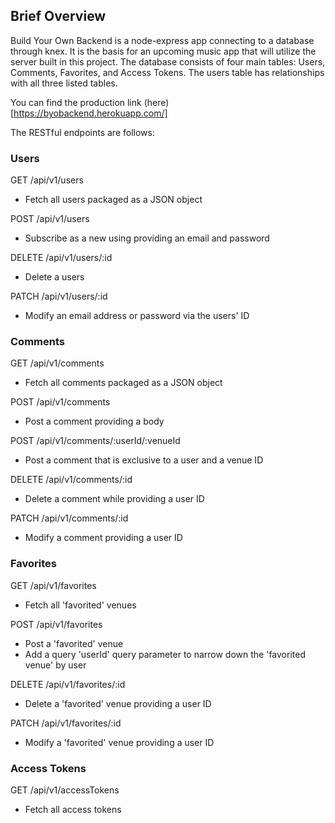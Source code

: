 ## Brief Overview

Build Your Own Backend is a node-express app connecting to a database through knex.  It is the basis for an upcoming music app that will utilize the server built in this project.  The database consists of four main tables: Users, Comments, Favorites, and Access Tokens.  The users table has relationships with all three listed tables.  

You can find the production link (here)[https://byobackend.herokuapp.com/]

The RESTful endpoints are follows:

### Users

GET /api/v1/users
* Fetch all users packaged as a JSON object

POST /api/v1/users
* Subscribe as a new using providing an email and password

DELETE /api/v1/users/:id
* Delete a users

PATCH /api/v1/users/:id
* Modify an email address or password via the users' ID

### Comments

GET /api/v1/comments
* Fetch all comments packaged as a JSON object

POST /api/v1/comments
* Post a comment providing a body

POST /api/v1/comments/:userId/:venueId
* Post a comment that is exclusive to a user and a venue ID

DELETE /api/v1/comments/:id
* Delete a comment while providing a user ID

PATCH /api/v1/comments/:id
* Modify a comment providing a user ID

### Favorites

GET /api/v1/favorites
* Fetch all 'favorited' venues

POST /api/v1/favorites
* Post a 'favorited' venue
* Add a query 'userId' query parameter to narrow down the 'favorited venue' by user

DELETE /api/v1/favorites/:id
* Delete a 'favorited' venue providing a user ID

PATCH /api/v1/favorites/:id
* Modify a 'favorited' venue providing a user ID

### Access Tokens

GET /api/v1/accessTokens
* Fetch all access tokens
